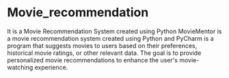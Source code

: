 # Movie_recommendation
It is a Movie Recommendation System created using Python
MovieMentor is a movie recommendation system created using Python and PyCharm is a program that suggests movies to users based on
their preferences, historical movie ratings, or other relevant data.
The goal is to provide personalized movie recommendations to enhance the user's movie-watching experience.
